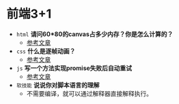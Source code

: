 # 前端3+1
- `html` **请问60*80的canvas占多少内存？你是怎么计算的？**
  - [参考文章](https://blog.csdn.net/azl397985856/article/details/100147918)
- `css` **什么是逐帧动画？**
  - [参考文章](https://baike.baidu.com/item/%E9%80%90%E5%B8%A7%E5%8A%A8%E7%94%BB/4949371)
- `js` **写一个方法实现promise失败后自动重试**
  - [参考文章](https://blog.csdn.net/qq_40420294/article/details/101920789)
- `软技能` **说说你对脚本语言的理解**
  - 不需要编译，就可以通过解释器直接解释执行。